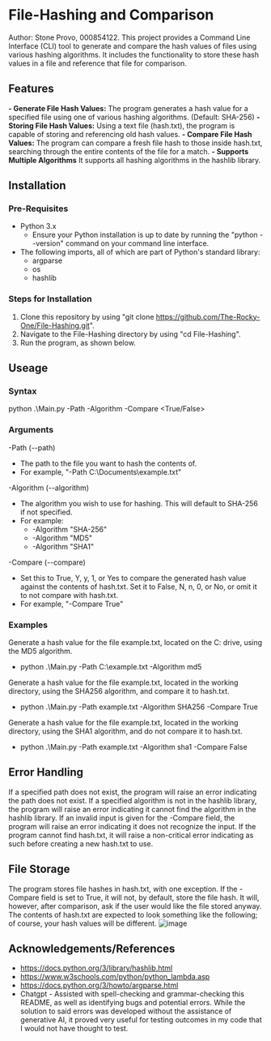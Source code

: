 # File-Hashing and Comparison
Author: Stone Provo, 000854122.
This project provides a Command Line Interface (CLI) tool to generate and compare the hash values of files using various hashing algorithms. It includes the functionality to store these hash values in a file and reference that file for comparison.

## Features
<b>- Generate File Hash Values:</b> The program generates a hash value for a specified file using one of various hashing algorithms. (Default: SHA-256)
<b>- Storing File Hash Values:</b> Using a text file (hash.txt), the program is capable of storing and referencing old hash values.
<b>- Compare File Hash Values:</b> The program can compare a fresh file hash to those inside hash.txt, searching through the entire contents of the file for a match.
<b>- Supports Multiple Algorithms</b> It supports all hashing algorithms in the hashlib library.

## Installation
### Pre-Requisites
- Python 3.x
  - Ensure your Python installation is up to date by running the "python --version" command on your command line interface.
- The following imports, all of which are part of Python's standard library:
  - argparse
  - os
  - hashlib

### Steps for Installation
1. Clone this repository by using "git clone https://github.com/The-Rocky-One/File-Hashing.git".
2. Navigate to the File-Hashing directory by using "cd File-Hashing".
3. Run the program, as shown below.

## Useage
### Syntax
python .\Main.py -Path <path> -Algorithm <algorithm> -Compare <True/False>

### Arguments
-Path (--path)
  - The path to the file you want to hash the contents of.
  - For example, "-Path C:\Documents\example.txt"

-Algorithm (--algorithm)
  - The algorithm you wish to use for hashing. This will default to SHA-256 if not specified.
  - For example:
      - -Algorithm "SHA-256"
      - -Algorithm "MD5"
      - -Algorithm "SHA1"

-Compare (--compare)
  - Set this to True, Y, y, 1, or Yes to compare the generated hash value against the contents of hash.txt. Set it to False, N, n, 0, or No, or omit it to not compare with hash.txt.
  - For example, "-Compare True"

### Examples
Generate a hash value for the file example.txt, located on the C: drive, using the MD5 algorithm.
- python .\Main.py -Path C:\example.txt -Algorithm md5

Generate a hash value for the file example.txt, located in the working directory, using the SHA256 algorithm, and compare it to hash.txt.
- python .\Main.py -Path example.txt -Algorithm SHA256 -Compare True

Generate a hash value for the file example.txt, located in the working directory, using the SHA1 algorithm, and do not compare it to hash.txt.
- python .\Main.py -Path example.txt -Algorithm sha1 -Compare False

## Error Handling
If a specified path does not exist, the program will raise an error indicating the path does not exist.
If a specified algorithm is not in the hashlib library, the program will raise an error indicating it cannot find the algorithm in the hashlib library.
If an invalid input is given for the -Compare field, the program will raise an error indicating it does not recognize the input.
If the program cannot find hash.txt, it will raise a non-critical error indicating as such before creating a new hash.txt to use.

## File Storage
The program stores file hashes in hash.txt, with one exception. If the -Compare field is set to True, it will not, by default, store the file hash. It will, however, after comparison, ask if the user would like the file stored anyway.
The contents of hash.txt are expected to look something like the following; of course, your hash values will be different.
![image](https://github.com/user-attachments/assets/6cdd7100-0537-470e-90a4-ca8df0ac9dee)

## Acknowledgements/References
- https://docs.python.org/3/library/hashlib.html
- https://www.w3schools.com/python/python_lambda.asp
- https://docs.python.org/3/howto/argparse.html
- Chatgpt - Assisted with spell-checking and grammar-checking this README, as well as identifying bugs and potential errors. While the solution to said errors was developed without the assistance of generative AI, it proved very useful for testing outcomes in my code that I would not have thought to test.
